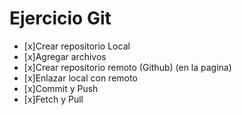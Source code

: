 # Ejercicio Git

- [x]Crear repositorio Local
- [x]Agregar archivos
- [x]Crear repositorio remoto (Github) (en la pagina)
- [x]Enlazar local con remoto
- [x]Commit y Push
- [x]Fetch y Pull
